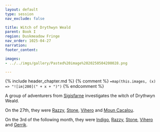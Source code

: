 ```yaml
---
layout: default
type: session
nav_exclude: false

title: Witch of Drythwyn Weald
parent: Book I
region: Duskmeadow Fringe
nav_order: 1025-04-27
narration: 
footer_content: 

images:
- ../../imgs/gallery/Pasted%20image%2020250504200028.png

---
```


{% include header_chapter.md %}
{% comment %}
`=map(this.images, (x) => "![im|200](" + x + ")")`
{% endcomment %}

A group of adventurers from [Sigisfarne](directory/Sigisfarne/index.md) investigates the witch of Drythwyn Weald.

On the 27th, they were [Razzy](directory/Sigisfarne/Razvan.md), [Stone](directory/Sigisfarne/Stone.md), [Vihero](directory/Sigisfarne/Vihero.md) and [Moun Cacalou](directory/Sigisfarne/MounCacalou.md).

On the 3rd of the following month, they were [Indigo](directory/Sigisfarne/Indigo.md), [Razzy](directory/Sigisfarne/Razvan.md), [Stone](directory/Sigisfarne/Stone.md), [Vihero](directory/Sigisfarne/Vihero.md) and [Gerrik](directory/Sigisfarne/Gerrik.md).
